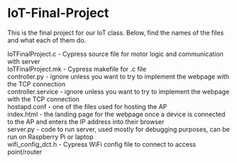 # IoT-Final-Project

This is the final project for our IoT class. Below, find the names of the files and what each of them do.

IoTFinalProject.c - Cypress source file for motor logic and communication with server  
IoTFinalProject.mk - Cypress makefile for .c file  
controller.py - ignore unless you want to try to implement the webpage with the TCP connection  
controller.service - ignore unless you want to try to implement the webpage with the TCP connection   
hostapd.conf - one of the files used for hosting the AP  
index.html - the landing page for the webpage once a device is connected to the AP and enters the IP address into their browser  
server.py - code to run server, used mostly for debugging purposes, can be run on Raspberry Pi or laptop  
wifi_config_dct.h - Cypress WiFi config file to connect to access point/router  
